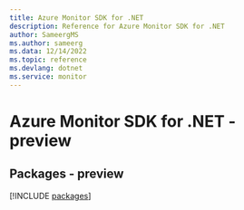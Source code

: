```yaml
---
title: Azure Monitor SDK for .NET
description: Reference for Azure Monitor SDK for .NET
author: SameergMS
ms.author: sameerg
ms.data: 12/14/2022
ms.topic: reference
ms.devlang: dotnet
ms.service: monitor
---
```

# Azure Monitor SDK for .NET - preview
## Packages - preview
[!INCLUDE [packages](monitor-index.md)]